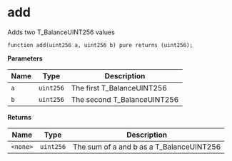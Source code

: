 # add
Adds two T_BalanceUINT256 values


```solidity
function add(uint256 a, uint256 b) pure returns (uint256);
```
**Parameters**

|Name|Type|Description|
|----|----|-----------|
|`a`|`uint256`|The first T_BalanceUINT256|
|`b`|`uint256`|The second T_BalanceUINT256|

**Returns**

|Name|Type|Description|
|----|----|-----------|
|`<none>`|`uint256`|The sum of a and b as a T_BalanceUINT256|


